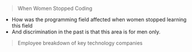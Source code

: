 
> When Women Stopped Coding
- How was the programming field affected when women stopped learning this field
- And discrimination in the past is that this area is for men only.

> Employee breakdown of key technology companies
